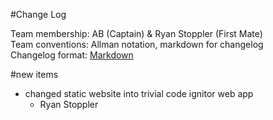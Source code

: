 #Change Log

Team membership:  AB (Captain) & Ryan Stoppler (First Mate)  
Team conventions: Allman notation, markdown for changelog  
Changelog format: [Markdown](https://github.com/adam-p/markdown-here/wiki/Markdown-Cheatsheet) 


#new items

- changed static website into trivial code ignitor web app
    - Ryan Stoppler



